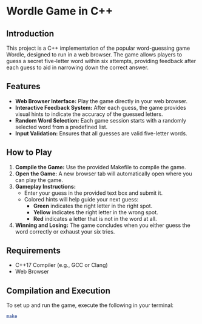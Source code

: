 # Wordle Game in C++

## Introduction
This project is a C++ implementation of the popular word-guessing game Wordle, designed to run in a web browser. The game allows players to guess a secret five-letter word within six attempts, providing feedback after each guess to aid in narrowing down the correct answer.

## Features
- **Web Browser Interface:** Play the game directly in your web browser.
- **Interactive Feedback System:** After each guess, the game provides visual hints to indicate the accuracy of the guessed letters.
- **Random Word Selection:** Each game session starts with a randomly selected word from a predefined list.
- **Input Validation:** Ensures that all guesses are valid five-letter words.

## How to Play
1. **Compile the Game:** Use the provided Makefile to compile the game.
2. **Open the Game:** A new browser tab will automatically open where you can play the game.
3. **Gameplay Instructions:**
   - Enter your guess in the provided text box and submit it.
   - Colored hints will help guide your next guess:
     - **Green** indicates the right letter in the right spot.
     - **Yellow** indicates the right letter in the wrong spot.
     - **Red** indicates a letter that is not in the word at all.
4. **Winning and Losing:** The game concludes when you either guess the word correctly or exhaust your six tries.

## Requirements
- C++17 Compiler (e.g., GCC or Clang)
- Web Browser

## Compilation and Execution
To set up and run the game, execute the following in your terminal:
```bash
make
